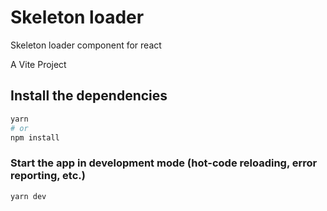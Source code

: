 # Skeleton loader

Skeleton loader component for react

A Vite Project

## Install the dependencies

```bash
yarn
# or
npm install
```

### Start the app in development mode (hot-code reloading, error reporting, etc.)

```bash
yarn dev
```
